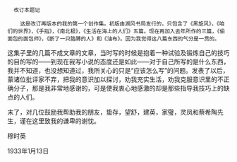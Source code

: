      改订本题记  

        这是改订再版本的我的第一个创作集。初版由湖风书局发行的，只包含了《黑旋风》，《咱们的世界》，《手指》，《南北极》，《生活在海上的人们》五篇。现在再加入去年所作的三篇，《偷面包的面包师》，《断了一只胳膊的人》和《油布》。因为我觉得这八篇东西的气分是一贯的。 

   这集子里的几篇不成文章的文章，当时写的时候是抱着一种试验及锻炼自己的技巧的目的写的——到现在我写小说的态度还是如此——对于自己所写的是什么东西，我并不知道，也没想知道过，我所关心的只是“应该怎么写”的问题。发表了以后，蒙诸位批评家不弃，把我的意识加以探讨，劝我充实生活，劝我克服意识里的不正确分子，那是我非常地感谢的，可是使我衷心地感激的却是那些指导我技巧上的缺点的人们。 

   末了，对几位鼓励我帮助我的朋友，蛰存，望舒，建英，家璧，灵凤和蔡希陶先生，谨在这里致我的谦卑的谢忱。 

   穆时英 

   1933年1月13日 

